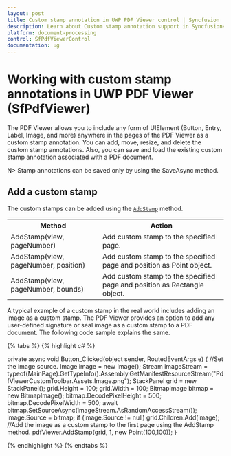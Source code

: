```yaml
---
layout: post
title: Custom stamp annotation in UWP PDF Viewer control | Syncfusion
description: Learn about Custom stamp annotation support in Syncfusion<sup>®</sup> UWP PDF Viewer (SfPdfViewer) control and more.
platform: document-processing
control: SfPdfViewerControl
documentation: ug
---
```


# Working with custom stamp annotations in UWP PDF Viewer (SfPdfViewer)

The PDF Viewer allows you to include any form of UIElement (Button, Entry, Label, Image, and more) anywhere in the pages of the PDF Viewer as a custom stamp annotation. You can add, move, resize, and delete the custom stamp annotations. Also, you can save and load the existing custom stamp annotation associated with a PDF document.

N> Stamp annotations can be saved only by using the SaveAsync method.

## Add a custom stamp

The custom stamps can be added using the [`AddStamp`](https://help.syncfusion.com/cr/uwp/Syncfusion.Windows.PdfViewer.SfPdfViewerControl.html#Syncfusion_Windows_PdfViewer_SfPdfViewerControl_AddStamp_Windows_UI_Xaml_UIElement_System_Int32_) method.

<table>

<tr>
<th>Method</th>
<th>Action</th>
</tr>

<tr>
<td>AddStamp(view, pageNumber)</td>
<td>Add custom stamp to the specified page.</td>
</tr>

<tr>
<td>AddStamp(view, pageNumber, position)</td>
<td>Add custom stamp to the specified page and position as Point object.</td>
</tr>

<tr>
<td>AddStamp(view, pageNumber, bounds)</td>
<td>Add custom stamp to the specified page and position as Rectangle object.</td>
</tr>

</table>

A typical example of a custom stamp in the real world includes adding an image as a custom stamp. The PDF Viewer provides an option to add any user-defined signature or seal image as a custom stamp to a PDF document. The following code sample explains the same.

{% tabs %}
{% highlight c# %}

private async void Button_Clicked(object sender, RoutedEventArgs e)
{
    //Set the image source.
    Image image = new Image();
    Stream imageStream = typeof(MainPage).GetTypeInfo().Assembly.GetManifestResourceStream("PdfViewerCustomToolbar.Assets.Image.png");
    StackPanel grid = new StackPanel();
    grid.Height = 100; 
    grid.Width = 100; 
    BitmapImage bitmap = new BitmapImage();
    bitmap.DecodePixelHeight = 500;
    bitmap.DecodePixelWidth = 500;
    await bitmap.SetSourceAsync(imageStream.AsRandomAccessStream());
    image.Source = bitmap;
    if (image.Source != null)
        grid.Children.Add(image);
    //Add the image as a custom stamp to the first page using the AddStamp method.
    pdfViewer.AddStamp(grid, 1, new Point(100,100));
}

{% endhighlight %}
{% endtabs %}